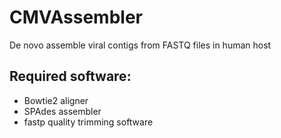 # CMVAssembler
De novo assemble viral contigs from FASTQ files in human host

## Required software:
- Bowtie2 aligner
- SPAdes assembler
- fastp quality trimming software
